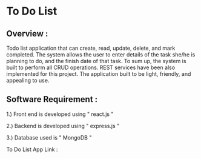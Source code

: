 # To Do List 
Overview :
------------

Todo list application that can create, read, update, delete, and mark completed.
The system allows the user to enter details of the task she/he is planning to do, and the finish date of that task. 
To sum up, the system is built to perform all CRUD operations. REST services have been also implemented for this project.
The application built to be light, friendly, and appealing to use. 


Software Requirement :
------------------------------------------------
1.) Front end is developed using " react.js " 

2.) Backend is developed using " express.js " 

3.) Database used is " MongoDB "



To Do List App Link : 
